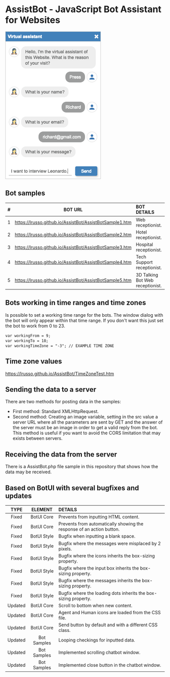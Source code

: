 # AssistBot - JavaScript Bot Assistant for Websites

![alt screen](https://raw.githubusercontent.com/lrusso/AssistBot/master/AssistBot.png)

## Bot samples

| #  | BOT URL  | BOT DETAILS |
| :------------: |:---------------:| :-----|
| 1 | https://lrusso.github.io/AssistBot/AssistBotSample1.htm | Web receptionist.
| 2 | https://lrusso.github.io/AssistBot/AssistBotSample2.htm | Hotel receptionist.
| 3 | https://lrusso.github.io/AssistBot/AssistBotSample3.htm | Hospital receptionist.
| 4 | https://lrusso.github.io/AssistBot/AssistBotSample4.htm | Tech Support receptionist.
| 5 | https://lrusso.github.io/AssistBot/AssistBotSample5.htm | 3D Talking Bot Web receptionist.

## Bots working in time ranges and time zones

Is possible to set a working time range for the bots. The window dialog with the bot will only appear within that time range. If you don't want this just set the bot to work from 0 to 23.

```
var workingFrom = 9;
var workingTo = 18;
var workingTimeZone = "-3"; // EXAMPLE TIME ZONE
```
## Time zone values

https://lrusso.github.io/AssistBot/TimeZoneTest.htm

## Sending the data to a server

There are two methods for posting data in the samples:

- First method: Standard XMLHttpRequest.
- Second method: Creating an image variable, setting in the src value a server URL where all the parameters are sent by GET and the answer of the server must be an image in order to get a valid reply from the bot. This method is useful if you want to avoid the CORS limitation that may exists between servers.

## Receiving the data from the server

There is a AssistBot.php file sample in this repository that shows how the data may be received.

## Based on BotUI with several bugfixes and updates

| TYPE  | ELEMENT  | DETAILS |
| :------------: |:---------------:| :-----|
| Fixed | BotUI Core | Prevents from inputting HTML content.
| Fixed | BotUI Core | Prevents from automatically showing the response of an action button.
| Fixed | BotUI Style | Bugfix when inputting a blank space.
| Fixed | BotUI Style | Bugfix where the messages were misplaced by 2 pixels.
| Fixed | BotUI Style | Bugfix where the icons inherits the box-sizing property.
| Fixed | BotUI Style | Bugfix where the input box inherits the box-sizing property.
| Fixed | BotUI Style | Bugfix where the messages inherits the box-sizing property.
| Fixed | BotUI Style | Bugfix where the loading dots inherits the box-sizing property.
| Updated | BotUI Core | Scroll to bottom when new content.
| Updated | BotUI Core | Agent and Human icons are loaded from the CSS file.
| Updated | BotUI Core | Send button by default and with a different CSS class.
| Updated | Bot Samples | Looping checkings for inputted data.
| Updated | Bot Samples | Implemented scrolling chatbot window.
| Updated | Bot Samples | Implemented close button in the chatbot window.
